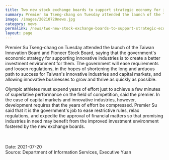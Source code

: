 ```yaml
---
title: Two new stock exchange boards to support strategic economy for innovative industries
summary: Premier Su Tseng-chang on Tuesday attended the launch of the Taiwan Innovation Board and Pioneer Stock Board, saying that the government's economic strategy for supporting innovative industries is to create a better investment environment for them.
image: /images/20210720news.jpg
category: news
permalink: /news/two-new-stock-exchange-boards-to-support-strategic-economy-for-innovative-industries/
layout: page
---
```


Premier Su Tseng-chang on Tuesday attended the launch of the Taiwan Innovation Board and Pioneer Stock Board, saying that the government's economic strategy for supporting innovative industries is to create a better investment environment for them. The government will ease requirements and loosen regulations, in the hopes of shortening the long and arduous path to success for Taiwan's innovative industries and capital markets, and allowing innovative businesses to grow and thrive as quickly as possible.

Olympic athletes must expend years of effort just to achieve a few minutes of superlative performance on the field of competition, said the premier. In the case of capital markets and innovative industries, however, development requires that the years of effort be compressed. Premier Su said that it is the government's job to ease restrictive rules, relax regulations, and expedite the approval of financial matters so that promising industries in need may benefit from the improved investment environment fostered by the new exchange boards.

<br/>
<br/>
Date: 2021-07-20
<br/>
Source: Department of Information Services, Executive Yuan
